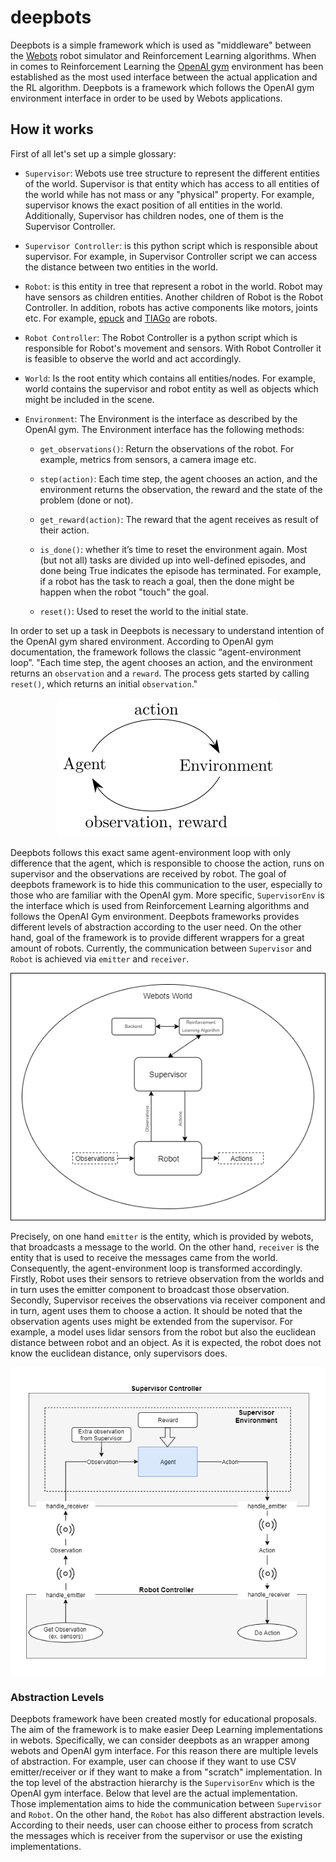 # deepbots

Deepbots is a simple framework which is used as "middleware" between the
[Webots](https://cyberbotics.com/) robot simulator and Reinforcement Learning
algorithms. When in comes to Reinforcement Learning the [OpenAI
gym](https://gym.openai.com/) environment has been established as the most used 
interface between the actual application and the RL algorithm. Deepbots is a 
framework which follows the OpenAI gym environment interface in order to be 
used by Webots applications. 

## How it works

First of all let's set up a simple glossary:

+ `Supervisor`: Webots use tree structure to represent the different entities
  of the world. Supervisor is that entity which has access to all entities of
  the world while has not mass or any "physical" property. For example,
  supervisor knows the exact position of all entities in the world.
  Additionally, Supervisor has children nodes, one of them is the Supervisor
  Controller.
  
+ `Supervisor Controller`: is this python script which is responsible about
  supervisor. For example, in Supervisor Controller script we can access the
  distance between two entities in the world. 

+ `Robot`: is this entity in tree that represent a robot in the world. Robot may
  have sensors as children entities. Another children of Robot is the Robot
  Controller. In addition, robots has active components like motors, joints etc.
  For example, [epuck](https://cyberbotics.com/doc/guide/epuck) and
  [TIAGo](https://cyberbotics.com/doc/guide/tiago-iron) are robots. 
  
+ `Robot Controller`: The Robot Controller is a python script which is
  responsible for Robot's movement and sensors. With Robot
  Controller it is feasible to observe the world and act accordingly. 
  
+ `World`: Is the root entity which contains all entities/nodes. For example,
  world contains the supervisor and robot entity as well as objects which might
  be included in the scene. 
  
+ `Environment`: The Environment is the interface as described by the OpenAI gym.
  The Environment interface has the following methods:
  
  + `get_observations()`: Return the observations of the robot. For example, metrics from
    sensors, a camera image etc.

  + `step(action)`: Each time step, the agent chooses an action, and the
     environment returns the observation, the reward and the state of the
     problem (done or not). 

  + `get_reward(action)`: The reward that the agent receives as result of their
     action.
        
  + `is_done()`: whether it’s time to reset the environment again. Most (but
     not all) tasks are divided up into well-defined episodes, and done being
     True indicates the episode has terminated. For example, if a robot has
     the task to reach a goal, then the done might be happen when the robot
     "touch" the goal. 
        
  + `reset()`: Used to reset the world to the initial state.

In order to set up a task in Deepbots is necessary to understand intention of
the OpenAI gym shared environment. According to OpenAI gym documentation, the
framework follows the classic “agent-environment loop”. "Each time step, the
agent chooses an action, and the environment returns an `observation` and a
`reward`. The process gets started by calling `reset()`, which returns an initial
`observation`." 

<p align="center">
    <img src="./doc/img/agent_env_loop.svg">
</p>

Deepbots follows this exact same agent-environment loop with only difference
that the agent, which is responsible to choose the action, runs on supervisor
and the observations are received by robot. The goal of deepbots framework is to
hide this communication to the user, especially to those who are familiar with
the OpenAI gym. More specific, `SupervisorEnv` is the interface which is used
from Reinforcement Learning algorithms and follows the OpenAI Gym environment.
Deepbots frameworks provides different levels of abstraction according to the
user need. On the other hand, goal of the framework is to provide different
wrappers for a great amount of robots. Currently, the communication between
`Supervisor` and `Robot` is achieved via `emitter` and `receiver`. 

<p align="center">
    <img src="./doc/img/deepbots_overview.png">
</p>

Precisely, on one hand `emitter` is the entity, which is provided by webots,
that broadcasts a message to the world. On the other hand, `receiver` is
the entity that is used to receive the messages came from the world.
Consequently, the agent-environment loop is transformed accordingly. Firstly,
Robot uses their sensors to retrieve observation from the worlds and in turn
uses the emitter component to broadcast those observation. Secondly, Supervisor
receives the observations via receiver component and in turn, agent uses them to
choose a action. It should be noted that the observation agents uses might be
extended from the supervisor. For example, a model uses lidar sensors from the
robot but also the euclidean distance between robot and an object. As it is
expected, the robot does not know the euclidean distance, only supervisors
does. 

<p align="center">
    <img src="./doc/img/workflow_diagram.png">
</p>

### Abstraction Levels

Deepbots framework have been created mostly for educational proposals. The aim
of the framework is to make easier Deep Learning implementations in webots.
Specifically, we can consider deepbots as an wrapper among webots and OpenAI gym
interface. For this reason there are multiple levels of abstraction. For
example, user can choose if they want to use CSV emitter/receiver or if they
want to make a from "scratch" implementation. In the top level of the
abstraction hierarchy is the `SupervisorEnv` which is the OpenAI gym interface.
Below that level are the actual implementation. Those implementation aims to
hide the communication between `Supervisor` and `Robot`. On the other hand, the
`Robot` has also different abstraction levels. According to their needs, user
can choose either to process from scratch the messages which is receiver from
the supervisor or use the existing implementations.


